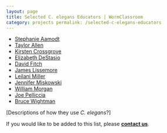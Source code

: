 ```yaml
---
layout: page
title: Selected C. elegans Educators | WormClassroom
category: projects permalink: /selected-c-elegans-educators
---
```

-   [Stephanie Aamodt](http://www.lsus.edu/sc/bios/aamodt.html)
-   [Taylor Allen](https://www.oberlin.edu/node/5151)
-   [Kirsten
    Crossgrove](http://www.uww.edu/cls/directory/Crossgrove_Kirsten.html)
-   [Elizabeth DeStasio](http://www2.lawrence.edu/fast/DESTASIE/)
-   [David Fitch](http://www.nyu.edu/projects/fitch/)
-   [James Lissemore](http://sites.jcu.edu/biology/)
-   [Leilani
    Miller](http://www.scu.edu/cas/biology/staffandfaculty/leilanimiller.cfm)
-   [Jennifer
    Miskowski](http://www.uwlax.edu/faculty/miskowski/jmres.htm)
-   [William
    Morgan](http://www.wooster.edu/en/Academics/Areas-of-Study/Biology/Faculty-and-Staff/William-Morgan)
-   [Joe Pelliccia](http://www.bates.edu/faculty-pelliccia.xml)
-   [Bruce
    Wightman](http://www.muhlenberg.edu/depts/biology/faculty/wightman.html)

\[Descriptions of how they use *C. elegans*?\]

If you would like to be added to this list, please **[contact
us](/contact)**.

